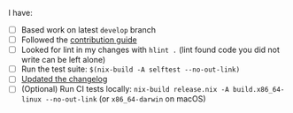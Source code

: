 <!-- Provide a clear overview of your changes. -->

I have:

  - [ ] Based work on latest `develop` branch
  - [ ] Followed the [contribution guide](https://github.com/obsidiansystems/obelisk/blob/develop/CONTRIBUTING.md#submitting-changes)
  - [ ] Looked for lint in my changes with `hlint .` (lint found code you did not write can be left alone)
  - [ ] Run the test suite: `$(nix-build -A selftest --no-out-link)`
  - [ ] [Updated the changelog](https://github.com/obsidiansystems/obelisk/blob/develop/CONTRIBUTING.md#in-the-changelog)
  - [ ] (Optional) Run CI tests locally: `nix-build release.nix -A build.x86_64-linux --no-out-link` (or `x86_64-darwin` on macOS)
